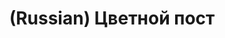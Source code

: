 ---
layout: default
category: mega
lang: en
title: (Russian) Цветной пост
slug: united-colors-of-mega
tags: baka-baka design numbers retro 
postid: 757
translated: no
---